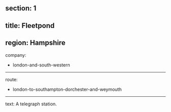 ﻿section: 1
----
title: Fleetpond
----
region: Hampshire
----
company:
- london-and-south-western
----
route:
- london-to-southampton-dorchester-and-weymouth
----
text: A telegraph station.
